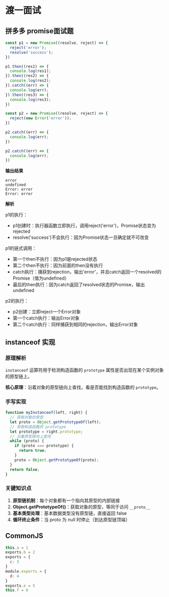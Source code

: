 # 渡一面试

## 拼多多 promise面试题

```js
const p1 = new Promise((resolve, reject) => {
  reject('error');
  resolve('success');
})

p1.then((res1) => {
  console.log(res1);
}).then((res2) => {
  console.log(res2);
}).catch((err) => {
  console.log(err);
}).then((res3) => {
  console.log(res3);
})

const p2 = new Promise((resolve, reject) => {
  reject(new Error('error'));
})

p2.catch((err) => {
  console.log(err);
})

p2.catch((err) => {
  console.log(err);
})
```

**输出结果**

```text
error
undefined  
Error: error
Error: error
```

**解析**

p1的执行：

- p1创建时：执行器函数立即执行，调用reject('error')，Promise状态变为rejected
- resolve('success')不会执行：因为Promise状态一旦确定就不可改变

p1的链式调用：

- 第一个then不执行：因为p1是rejected状态
- 第二个then不执行：因为前面的then没有执行
- catch执行：捕获到rejection，输出'error'，并且catch返回一个resolved的Promise（值为undefined）
- 最后的then执行：因为catch返回了resolved状态的Promise，输出undefined

p2的执行：

- p2创建：立即reject一个Error对象
- 第一个catch执行：输出Error对象
- 第二个catch执行：同样捕获到相同的rejection，输出Error对象

## instanceof 实现

### 原理解析

`instanceof` 运算符用于检测构造函数的 `prototype` 属性是否出现在某个实例对象的原型链上。

**核心原理**：沿着对象的原型链向上查找，看是否能找到构造函数的 `prototype`。

### 手写实现

```js
function myInstanceof(left, right) {
  // 获取对象的原型
  let proto = Object.getPrototypeOf(left); 
  // 获取构造函数的 prototype
  let prototype = right.prototype;
  // 沿着原型链向上查找
  while (proto) {
    if (proto === prototype) {
      return true;
    }
    proto = Object.getPrototypeOf(proto);
  }
  return false;
}
```

### 关键知识点

1. **原型链机制**：每个对象都有一个指向其原型的内部链接
2. **Object.getPrototypeOf()**：获取对象的原型，等同于访问 `__proto__`
3. **基本类型处理**：基本数据类型没有原型链，直接返回 false
4. **循环终止条件**：当 proto 为 null 时停止（到达原型链顶端）

## CommonJS

```js
this.a = 1
exports.b = 2
exports = {
  c: 3
}
module.exports = {
  d: 4
}
exports.e = 5
this.f = 6
```